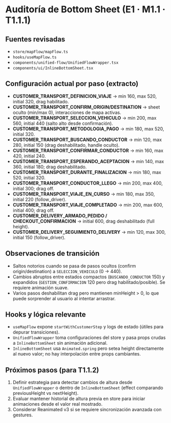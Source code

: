 # Auditoría de Bottom Sheet (E1 · M1.1 · T1.1.1)

## Fuentes revisadas

- `store/mapFlow/mapFlow.ts`
- `hooks/useMapFlow.ts`
- `components/unified-flow/UnifiedFlowWrapper.tsx`
- `components/ui/InlineBottomSheet.tsx`

## Configuración actual por paso (extracto)

- **CUSTOMER_TRANSPORT_DEFINICION_VIAJE** → min 160, max 520, initial 320, drag habilitado.
- **CUSTOMER_TRANSPORT_CONFIRM_ORIGIN/DESTINATION** → sheet oculto (min/max 0), interacciones de mapa activas.
- **CUSTOMER_TRANSPORT_SELECCION_VEHICULO** → min 200, max 560, initial 440 (salto alto desde confirmación).
- **CUSTOMER_TRANSPORT_METODOLOGIA_PAGO** → min 180, max 520, initial 320.
- **CUSTOMER_TRANSPORT_BUSCANDO_CONDUCTOR** → min 120, max 280, initial 150 (drag deshabilitado, handle oculto).
- **CUSTOMER_TRANSPORT_CONFIRMAR_CONDUCTOR** → min 160, max 420, initial 240.
- **CUSTOMER_TRANSPORT_ESPERANDO_ACEPTACION** → min 140, max 360, initial 180; drag deshabilitado.
- **CUSTOMER_TRANSPORT_DURANTE_FINALIZACION** → min 180, max 520, initial 320.
- **CUSTOMER_TRANSPORT_CONDUCTOR_LLEGO** → min 200, max 400, initial 300; drag off.
- **CUSTOMER_TRANSPORT_VIAJE_EN_CURSO** → min 180, max 350, initial 220 (follow_driver).
- **CUSTOMER_TRANSPORT_VIAJE_COMPLETADO** → min 200, max 600, initial 400; drag off.
- **CUSTOMER_DELIVERY_ARMADO_PEDIDO / CHECKOUT_CONFIRMACION** → initial 600, drag deshabilitado (full height).
- **CUSTOMER_DELIVERY_SEGUIMIENTO_DELIVERY** → min 120, max 300, initial 150 (follow_driver).

## Observaciones de transición

- Saltos notorios cuando se pasa de pasos ocultos (confirm origin/destination) a `SELECCION_VEHICULO` (0 → 440).
- Cambios abruptos entre estados compactos (`BUSCANDO_CONDUCTOR` 150) y expandidos (`GESTION_CONFIRMACION` 120 pero drag habilitado/posible). Se requiere animación suave.
- Varios pasos deshabilitan drag pero mantienen minHeight > 0, lo que puede sorprender al usuario al intentar arrastrar.

## Hooks y lógica relevante

- `useMapFlow` expone `startWithCustomerStep` y logs de estado (útiles para depurar transiciones).
- `UnifiedFlowWrapper` toma configuraciones del store y pasa props crudas a `InlineBottomSheet` sin animación adicional.
- `InlineBottomSheet` usa `Animated.spring` pero setea height directamente al nuevo valor; no hay interpolación entre props cambiantes.

## Próximos pasos (para T1.1.2)

1. Definir estrategia para detectar cambios de altura desde `UnifiedFlowWrapper` o dentro de `InlineBottomSheet` (effect comparando previousHeight vs nextHeight).
2. Evaluar mantener historial de altura previa en store para iniciar animaciones desde el valor real mostrado.
3. Considerar Reanimated v3 si se requiere sincronización avanzada con gestures.
